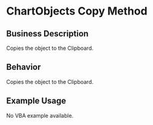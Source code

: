 # ChartObjects Copy Method

## Business Description
Copies the object to the Clipboard.

## Behavior
Copies the object to the Clipboard.

## Example Usage
No VBA example available.